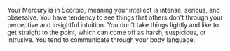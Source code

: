 Your Mercury is in Scorpio, meaning your intellect is intense, serious, and obsessive. 
You have tendency to see things that others don't through your perceptive and insightful intuition. 
You don't take things lightly and like to get straight to the point, which can come off as harsh, suspicious, or intrusive. 
You tend to communicate through your body language.